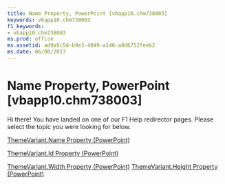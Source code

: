 ```yaml
---
title: Name Property, PowerPoint [vbapp10.chm738003]
keywords: vbapp10.chm738003
f1_keywords:
- vbapp10.chm738003
ms.prod: office
ms.assetid: ad9a9c5d-b9e3-4049-a146-a8d6752feeb2
ms.date: 06/08/2017
---
```



# Name Property, PowerPoint [vbapp10.chm738003]

Hi there! You have landed on one of our F1 Help redirector pages. Please select the topic you were looking for below.

[ThemeVariant.Name Property (PowerPoint)](http://msdn.microsoft.com/library/c28ccf47-05ab-9d75-e190-47a3032faac6%28Office.15%29.aspx)

[ThemeVariant.Id Property (PowerPoint)](http://msdn.microsoft.com/library/90f72fb5-71eb-b57e-09a6-69ab27316981%28Office.15%29.aspx)

[ThemeVariant.Width Property (PowerPoint)](http://msdn.microsoft.com/library/1c92798d-fa0f-3874-3a30-c42fe47c1b48%28Office.15%29.aspx)
[ThemeVariant.Height Property (PowerPoint)](http://msdn.microsoft.com/library/05d084e8-d804-77f9-1826-e70654a3f86b%28Office.15%29.aspx)

